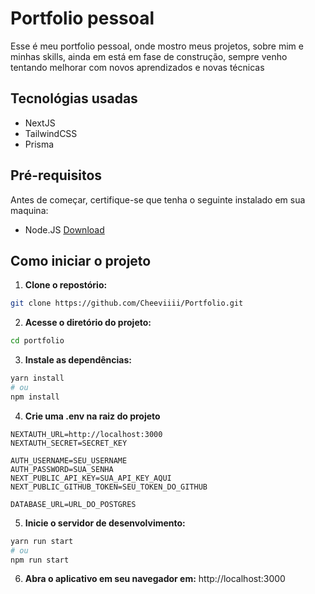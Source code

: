 # Portfolio pessoal

Esse é meu portfolio pessoal, onde mostro meus projetos, sobre mim e minhas skills, ainda em está em fase de construção, sempre venho tentando melhorar com novos aprendizados e novas técnicas

## Tecnológias usadas

- NextJS
- TailwindCSS
- Prisma

## Pré-requisitos

Antes de começar, certifique-se que tenha o seguinte instalado em sua maquina:

- Node.JS [Download](http://nodejs.org)

## Como iniciar o projeto

1. **Clone o repostório:**

```bash
git clone https://github.com/Cheeviiii/Portfolio.git
```

2. **Acesse o diretório do projeto:**

```bash
cd portfolio
```

3. **Instale as dependências:**

```bash
yarn install
# ou
npm install
```

4. **Crie uma .env na raiz do projeto**
```env
NEXTAUTH_URL=http://localhost:3000
NEXTAUTH_SECRET=SECRET_KEY

AUTH_USERNAME=SEU_USERNAME
AUTH_PASSWORD=SUA_SENHA
NEXT_PUBLIC_API_KEY=SUA_API_KEY_AQUI
NEXT_PUBLIC_GITHUB_TOKEN=SEU_TOKEN_DO_GITHUB

DATABASE_URL=URL_DO_POSTGRES
```

5. **Inicie o servidor de desenvolvimento:**

```bash
yarn run start
# ou
npm run start
```

6. **Abra o aplicativo em seu navegador em:** http://localhost:3000

